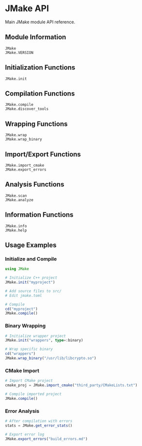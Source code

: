 # JMake API

Main JMake module API reference.

## Module Information

```@docs
JMake
JMake.VERSION
```

## Initialization Functions

```@docs
JMake.init
```

## Compilation Functions

```@docs
JMake.compile
JMake.discover_tools
```

## Wrapping Functions

```@docs
JMake.wrap
JMake.wrap_binary
```

## Import/Export Functions

```@docs
JMake.import_cmake
JMake.export_errors
```

## Analysis Functions

```@docs
JMake.scan
JMake.analyze
```

## Information Functions

```@docs
JMake.info
JMake.help
```

## Usage Examples

### Initialize and Compile

```julia
using JMake

# Initialize C++ project
JMake.init("myproject")

# Add source files to src/
# Edit jmake.toml

# Compile
cd("myproject")
JMake.compile()
```

### Binary Wrapping

```julia
# Initialize wrapper project
JMake.init("wrappers", type=:binary)

# Wrap specific binary
cd("wrappers")
JMake.wrap_binary("/usr/lib/libcrypto.so")
```

### CMake Import

```julia
# Import CMake project
cmake_proj = JMake.import_cmake("third_party/CMakeLists.txt")

# Compile imported project
JMake.compile()
```

### Error Analysis

```julia
# After compilation with errors
stats = JMake.get_error_stats()

# Export error log
JMake.export_errors("build_errors.md")
```
